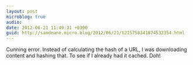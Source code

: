 ```yaml
---
layout: post
microblog: true
audio: 
date: 2012-06-21 11:49:31 +0100
guid: http://samdeane.micro.blog/2012/06/21/t215758341874532354.html
---
```

Cunning error. Instead of calculating the hash of a URL, I was downloading content and hashing that. To see if I already had it cached. Doh!
